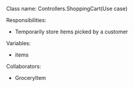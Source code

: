 Class name: Controllers.ShoppingCart(Use case)

Responsibilities:
* Temporarily store items picked by a customer

Variables:
* items

Collaborators:
* GroceryItem
